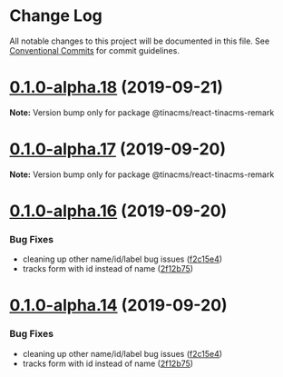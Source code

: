 # Change Log

All notable changes to this project will be documented in this file.
See [Conventional Commits](https://conventionalcommits.org) for commit guidelines.

# [0.1.0-alpha.18](https://github.com/tinacms/tinacms/compare/@tinacms/react-tinacms-remark@0.1.0-alpha.17...@tinacms/react-tinacms-remark@0.1.0-alpha.18) (2019-09-21)

**Note:** Version bump only for package @tinacms/react-tinacms-remark





# [0.1.0-alpha.17](https://github.com/tinacms/tinacms/compare/@tinacms/react-tinacms-remark@0.1.0-alpha.16...@tinacms/react-tinacms-remark@0.1.0-alpha.17) (2019-09-20)

**Note:** Version bump only for package @tinacms/react-tinacms-remark





# [0.1.0-alpha.16](https://github.com/tinacms/tinacms/compare/@tinacms/react-tinacms-remark@0.1.0-alpha.13...@tinacms/react-tinacms-remark@0.1.0-alpha.16) (2019-09-20)


### Bug Fixes

* cleaning up other name/id/label bug issues ([f2c15e4](https://github.com/tinacms/tinacms/commit/f2c15e4))
* tracks form with id instead of name ([2f12b75](https://github.com/tinacms/tinacms/commit/2f12b75))





# [0.1.0-alpha.14](https://github.com/tinacms/tinacms/compare/@tinacms/react-tinacms-remark@0.1.0-alpha.13...@tinacms/react-tinacms-remark@0.1.0-alpha.14) (2019-09-20)


### Bug Fixes

* cleaning up other name/id/label bug issues ([f2c15e4](https://github.com/tinacms/tinacms/commit/f2c15e4))
* tracks form with id instead of name ([2f12b75](https://github.com/tinacms/tinacms/commit/2f12b75))
